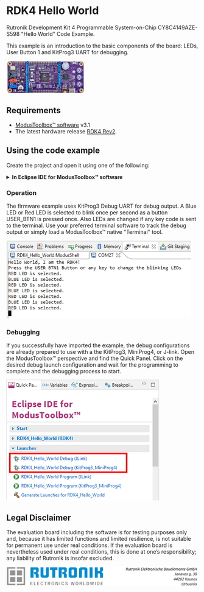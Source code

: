 # RDK4 Hello World

Rutronik Development Kit 4 Programmable System-on-Chip CY8C4149AZE-S598 "Hello World" Code Example. 

This example is an introduction to the basic components of the board: LEDs, User Button 1 and KitProg3 UART for debugging.

 <img src="images/rdk4_top.jpg" style="zoom:20%;" />

## Requirements

- [ModusToolbox™ software](https://www.cypress.com/products/modustoolbox-software-environment) v3.1
- The latest hardware release [RDK4 Rev2](https://github.com/RutronikSystemSolutions/RDK4_Hardware_Files).

## Using the code example

Create the project and open it using one of the following:

<details><summary><b>In Eclipse IDE for ModusToolbox&trade; software</b></summary>



1. Click the **New Application** link in the **Quick Panel** (or, use **File** > **New** > **ModusToolbox&trade; Application**). This launches the [Project Creator](https://www.infineon.com/ModusToolboxProjectCreator) tool.

2. Pick a kit supported by the code example from the list shown in the **Project Creator - Choose Board Support Package (BSP)** dialogue.

   When you select a supported kit, the example is reconfigured automatically to work with the kit. To work with a different supported kit later, use the [Library Manager](https://www.infineon.com/ModusToolboxLibraryManager) to choose the BSP for the supported kit. You can use the Library Manager to select or update the BSP and firmware libraries used in this application. To access the Library Manager, click the link from the **Quick Panel**.

   You can also just start the application creation process again and select a different kit.

   If you want to use the application for a kit not listed here, you may need to update the source files. If the kit does not have the required resources, the application may not work.

3. In the **Project Creator - Select Application** dialogue, choose the example by enabling the checkbox.

4. (Optional) Change the suggested **New Application Name**.

5. The **Application(s) Root Path** defaults to the Eclipse workspace which is usually the desired location for the application. If you want to store the application in a different location, you can change the *Application(s) Root Path* value. Applications that share libraries should be in the same root path.

6. Click **Create** to complete the application creation process.

For more details, see the [Eclipse IDE for ModusToolbox&trade; software user guide](https://www.infineon.com/MTBEclipseIDEUserGuide) (locally available at *{ModusToolbox&trade; software install directory}/docs_{version}/mt_ide_user_guide.pdf*).

</details>

### Operation

The firmware example uses KitProg3 Debug UART for debug output. A Blue LED or Red LED is selected to blink once per second as a button USER_BTN1 is pressed once. Also LEDs are changed if any key code is sent to the terminal. Use your preferred terminal software to track the debug output or simply load a ModusToolbox™ native "Terminal" tool.

<img src="images/debug_output_hello_world.png" style="zoom:100%;" />

### Debugging

If you successfully have imported the example, the debug configurations are already prepared to use with a the KitProg3, MiniProg4, or J-link. Open the ModusToolbox™ perspective and find the Quick Panel. Click on the desired debug launch configuration and wait for the programming to complete and the debugging process to start.

<img src="images/hello_world_debug_start.png" style="zoom:100%;" />

## Legal Disclaimer

The evaluation board including the software is for testing purposes only and, because it has limited functions and limited resilience, is not suitable for permanent use under real conditions. If the evaluation board is nevertheless used under real conditions, this is done at one’s responsibility; any liability of Rutronik is insofar excluded. 

<img src="images/rutronik_origin_kaunas.png" style="zoom:50%;" />



